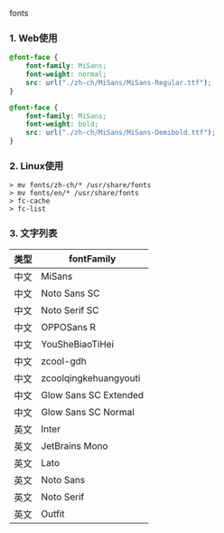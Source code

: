 fonts

### 1. Web使用
```css
@font-face {
    font-family: MiSans;
    font-weight: normal;
    src: url("./zh-ch/MiSans/MiSans-Regular.ttf");
}

@font-face {
    font-family: MiSans;
    font-weight: bold;
    src: url("./zh-ch/MiSans/MiSans-Demibold.ttf");
}
```

### 2. Linux使用
```shell
> mv fonts/zh-ch/* /usr/share/fonts
> mv fonts/en/* /usr/share/fonts
> fc-cache
> fc-list
```

### 3. 文字列表
|  类型   | fontFamily  |
|  ----  | ----  |
| 中文  | MiSans |
| 中文  | Noto Sans SC |
| 中文  | Noto Serif SC |
| 中文  | OPPOSans R |
| 中文  | YouSheBiaoTiHei |
| 中文  | zcool-gdh |
| 中文  | zcoolqingkehuangyouti |
| 中文  | Glow Sans SC Extended |
| 中文  | Glow Sans SC Normal |
| 英文  | Inter |
| 英文  | JetBrains Mono |
| 英文  | Lato |
| 英文  | Noto Sans |
| 英文  | Noto Serif |
| 英文  | Outfit |


